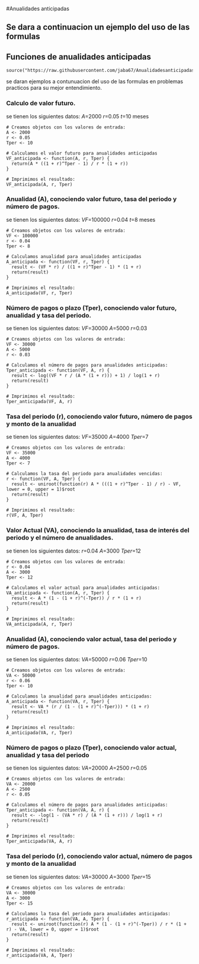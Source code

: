 #Anualidades anticipadas

## Se dara a continuacion un ejemplo del uso de las formulas
## Funciones de anualidades anticipadas 

```{r}
source("https://raw.githubusercontent.com/jaba67/Anualidadesanticipadas/refs/heads/main/Anualidades%20anticipadas%202.R")
```

se daran ejemplos a contunuacion del uso de las formulas en problemas practicos para su mejor entendimiento.

### Calculo de valor futuro.

se tienen los siguientes datos:
$A$=2000
$r$=0.05
$t$=10 meses

```{r}
# Creamos objetos con los valores de entrada:
A <- 2000
r <- 0.05
Tper <- 10

# Calculamos el valor futuro para anualidades anticipadas
VF_anticipada <- function(A, r, Tper) {
  return(A * ((1 + r)^Tper - 1) / r * (1 + r))
}

# Imprimimos el resultado:
VF_anticipada(A, r, Tper)
```

### Anualidad (A), conociendo valor futuro, tasa del periodo y número de pagos.

se tienen los siguientes datos:
$VF$=100000
$r$=0.04
$t$=8 meses

```{r}
# Creamos objetos con los valores de entrada:
VF <- 100000
r <- 0.04
Tper <- 8

# Calculamos anualidad para anualidades anticipadas
A_anticipada <- function(VF, r, Tper) {
  result <- (VF * r) / ((1 + r)^Tper - 1) * (1 + r)
  return(result)
}

# Imprimimos el resultado:
A_anticipada(VF, r, Tper)
```

### Número de pagos o plazo (Tper), conociendo valor futuro, anualidad y tasa del periodo.

se tienen los siguientes datos:
$VF$=30000
$A$=5000
$r$=0.03

```{r}
# Creamos objetos con los valores de entrada:
VF <- 30000
A <- 5000
r <- 0.03

# Calculamos el número de pagos para anualidades anticipadas:
Tper_anticipada <- function(VF, A, r) {
  result <- log((VF * r / (A * (1 + r))) + 1) / log(1 + r)
  return(result)
}

# Imprimimos el resultado:
Tper_anticipada(VF, A, r)
```

### Tasa del periodo (r), conociendo valor futuro, número de pagos y monto de la anualidad

se tienen los siguientes datos:
$VF$=35000
$A$=4000
$Tper$=7

```{r}
# Creamos objetos con los valores de entrada:
VF <- 35000
A <- 4000
Tper <- 7

# Calculamos la tasa del periodo para anualidades vencidas:
r <- function(VF, A, Tper) {
  result <- uniroot(function(r) A * (((1 + r)^Tper - 1) / r) - VF, lower = 0, upper = 1)$root
  return(result)
}

# Imprimimos el resultado:
r(VF, A, Tper)
```

### Valor Actual (VA), conociendo la anualidad, tasa de interés del periodo y el número de anualidades.

se tienen los siguientes datos:
$r$=0.04
$A$=3000
$Tper$=12

```{r}
# Creamos objetos con los valores de entrada:
r <- 0.04
A <- 3000
Tper <- 12

# Calculamos el valor actual para anualidades anticipadas:
VA_anticipada <- function(A, r, Tper) {
  result <- A * (1 - (1 + r)^(-Tper)) / r * (1 + r)
  return(result)
}

# Imprimimos el resultado:
VA_anticipada(A, r, Tper)
```

### Anualidad (A), conociendo valor actual, tasa del periodo y número de pagos.

se tienen los siguientes datos:
$VA$=50000
$r$=0.06
$Tper$=10

```{r}
# Creamos objetos con los valores de entrada:
VA <- 50000
r <- 0.06
Tper <- 10

# Calculamos la anualidad para anualidades anticipadas:
A_anticipada <- function(VA, r, Tper) {
  result <- VA * (r / (1 - (1 + r)^(-Tper))) * (1 + r)
  return(result)
}

# Imprimimos el resultado:
A_anticipada(VA, r, Tper)
```

### Número de pagos o plazo (Tper), conociendo valor actual, anualidad y tasa del periodo

se tienen los siguientes datos:
$VA$=20000
$A$=2500
$r$=0.05

```{r}
# Creamos objetos con los valores de entrada:
VA <- 20000
A <- 2500
r <- 0.05

# Calculamos el número de pagos para anualidades anticipadas:
Tper_anticipada <- function(VA, A, r) {
  result <- -log(1 - (VA * r) / (A * (1 + r))) / log(1 + r)
  return(result)
}

# Imprimimos el resultado:
Tper_anticipada(VA, A, r)
```

### Tasa del periodo (r), conociendo valor actual, número de pagos y monto de la anualidad

se tienen los siguientes datos:
$VA$=30000
$A$=3000
$Tper$=15

```{r}
# Creamos objetos con los valores de entrada:
VA <- 30000
A <- 3000
Tper <- 15

# Calculamos la tasa del periodo para anualidades anticipadas:
r_anticipada <- function(VA, A, Tper) {
  result <- uniroot(function(r) A * (1 - (1 + r)^(-Tper)) / r * (1 + r) - VA, lower = 0, upper = 1)$root
  return(result)
}

# Imprimimos el resultado:
r_anticipada(VA, A, Tper)
```
